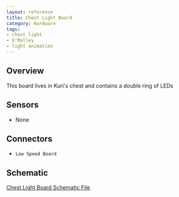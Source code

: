 ```yaml
---
layout: reference
title: Chest Light Board
category: Hardware
tags:
- chest light
- O'Malley
- light animation
---
```


## Overview
This board lives in Kuri's chest and contains a double ring of LEDs

## Sensors
- None

## Connectors
- ``Low Speed Board``

## Schematic
[Chest Light Board Schematic File](../../assets/schematics/CE-00041_ChestLight_OMalley_F01-Schematic&#32;Prints.PDF)

